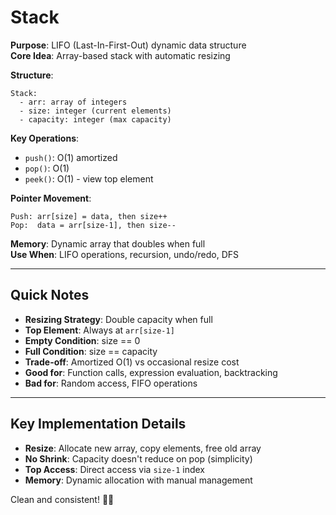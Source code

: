 # Stack

**Purpose**: LIFO (Last-In-First-Out) dynamic data structure  
**Core Idea**: Array-based stack with automatic resizing  

**Structure**:

```pseudo
Stack:
  - arr: array of integers
  - size: integer (current elements)
  - capacity: integer (max capacity)
```

**Key Operations**:

- `push()`: O(1) amortized
- `pop()`: O(1)
- `peek()`: O(1) - view top element

**Pointer Movement**:

```pseudo
Push: arr[size] = data, then size++
Pop:  data = arr[size-1], then size--
```

**Memory**: Dynamic array that doubles when full  
**Use When**: LIFO operations, recursion, undo/redo, DFS

---

## Quick Notes

- **Resizing Strategy**: Double capacity when full
- **Top Element**: Always at `arr[size-1]`
- **Empty Condition**: size == 0
- **Full Condition**: size == capacity
- **Trade-off**: Amortized O(1) vs occasional resize cost
- **Good for**: Function calls, expression evaluation, backtracking
- **Bad for**: Random access, FIFO operations

---

## Key Implementation Details

- **Resize**: Allocate new array, copy elements, free old array
- **No Shrink**: Capacity doesn't reduce on pop (simplicity)
- **Top Access**: Direct access via `size-1` index
- **Memory**: Dynamic allocation with manual management

Clean and consistent! 📓✨
